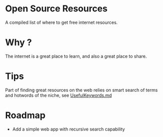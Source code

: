 # Open Source Resources

A compiled list of  where to get free internet resources.

# Why ?
The internet is a great place to learn, and also a great place to share.


# Tips

Part  of finding great resources on the web relies on smart search of terms and hotwords of the niche, see [UsefulKeywords.md](UsefulKeywords.md)

# Roadmap

- Add a simple  web app with recursive search capability
